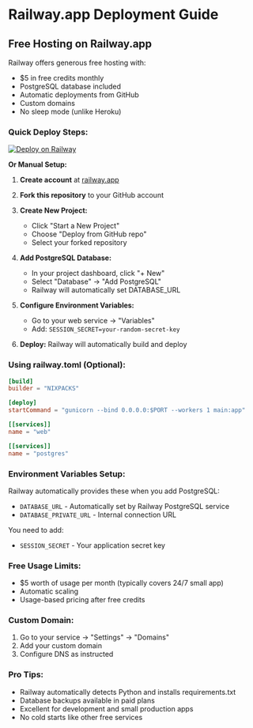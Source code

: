 # Railway.app Deployment Guide

## Free Hosting on Railway.app

Railway offers generous free hosting with:
- $5 in free credits monthly
- PostgreSQL database included
- Automatic deployments from GitHub
- Custom domains
- No sleep mode (unlike Heroku)

### Quick Deploy Steps:

[![Deploy on Railway](https://railway.app/button.svg)](https://railway.app/template/E_u0Z8?referralCode=bonus)

**Or Manual Setup:**

1. **Create account** at [railway.app](https://railway.app)

2. **Fork this repository** to your GitHub account

3. **Create New Project:**
   - Click "Start a New Project"
   - Choose "Deploy from GitHub repo"
   - Select your forked repository

4. **Add PostgreSQL Database:**
   - In your project dashboard, click "+ New"
   - Select "Database" → "Add PostgreSQL"
   - Railway will automatically set DATABASE_URL

5. **Configure Environment Variables:**
   - Go to your web service → "Variables"
   - Add: `SESSION_SECRET=your-random-secret-key`

6. **Deploy:** Railway will automatically build and deploy

### Using railway.toml (Optional):

```toml
[build]
builder = "NIXPACKS"

[deploy]
startCommand = "gunicorn --bind 0.0.0.0:$PORT --workers 1 main:app"

[[services]]
name = "web"

[[services]]
name = "postgres"
```

### Environment Variables Setup:
Railway automatically provides these when you add PostgreSQL:
- `DATABASE_URL` - Automatically set by Railway PostgreSQL service
- `DATABASE_PRIVATE_URL` - Internal connection URL

You need to add:
- `SESSION_SECRET` - Your application secret key

### Free Usage Limits:
- $5 worth of usage per month (typically covers 24/7 small app)
- Automatic scaling
- Usage-based pricing after free credits

### Custom Domain:
1. Go to your service → "Settings" → "Domains"
2. Add your custom domain
3. Configure DNS as instructed

### Pro Tips:
- Railway automatically detects Python and installs requirements.txt
- Database backups available in paid plans
- Excellent for development and small production apps
- No cold starts like other free services